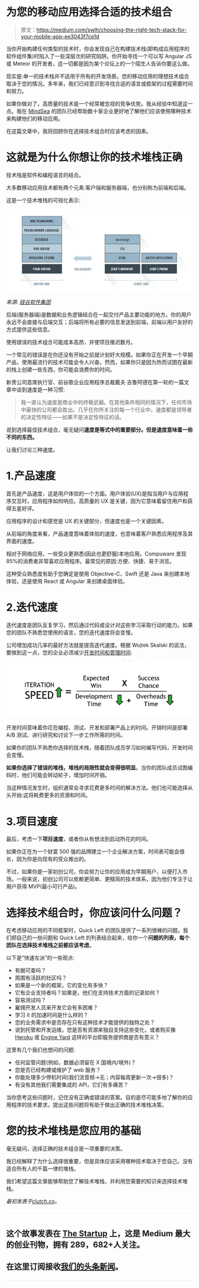 # 为您的移动应用选择合适的技术组合

> 原文：<https://medium.com/swlh/choosing-the-right-tech-stack-for-your-mobile-app-ee3043f7ce1d>

当你开始构建任何类型的技术时，你会发现自己在构建技术栈(即构成应用程序的软件组件集)时陷入了一些深层次的研究陷阱。你开始寻找一个可以写 Angular JS 或 Meteor 的开发者，这一切都是因为某个论坛上的一个陌生人告诉你要这么做。

现实是:单一的技术栈并不适用于所有的开发场景。您的移动应用的理想技术组合取决于您的情况。多年来，我们已经意识到寻找合适的语言或框架的过程需要时间和努力。

如果你做对了，高质量的技术是一个经常被忽视的竞争优势。我从经验中知道这一点。我在 [MindSea](https://www.mindsea.com/) 的团队已经帮助数十家企业更好地了解他们应该使用哪种技术来构建他们的移动应用。

在这篇文章中，我将回顾你在选择技术组合时应该考虑的因素。

# 这就是为什么你想让你的技术堆栈正确

技术栈是软件和编程语言的结合。

大多数移动应用技术都有两个元素:客户端和服务器端，也分别称为前端和后端。

这是一个技术堆栈的可视化表示:

![](img/0c45b7a4c411b0d6afcb60c032f6a204.png)

*来源:* [*硅谷软件集团*](https://svsg.co/)

后端(服务器端)是数据和业务逻辑结合在一起交付产品主要功能的地方。你的用户永远不会直接与后端交互；后端将所有必要的信息发送到前端，前端以用户友好的方式提供这些信息。

使用错误的技术组合可能成本高昂，并使项目推迟数月。

一个常见的错误是在你还没有开始之前就计划好大规模。如果你正在开发一个早期产品，使用最流行的技术可能会令人兴奋。然而，如果你只是因为热而试图在最新的栈上创建一些东西，你可能会浪费你的时间。

新贵公司首席执行官、前谷歌企业应用程序总裁戴夫·吉鲁阿德在第一轮的一篇文章中谈到速度是一种习惯:

> 我一直认为速度是商业中的终极武器。在其他条件相同的情况下，任何市场中最快的公司都会胜出。几乎在你所关注的每一个行业中，速度都是领导者的决定性特征——如果不是决定性特征的话。

说到选择最佳技术组合，毫无疑问**速度是等式中的重要部分。但是速度意味着一些不同的东西。**

让我们讨论三种速度。

# 1.产品速度

首先是产品速度，这是用户体验的一个方面。用户体验(UX)是指当用户与应用程序交互时，应用程序如何响应。高质量的 UX 是关键，因为它意味着留住用户和获得五星好评。

应用程序的设计和感觉是 UX 的关键部分，但速度也是一个关键因素。

从前端的角度来看，产品速度意味着体验的速度，也意味着客户熟悉应用程序及其界面的速度。

相对于网络应用，一些受众更熟悉(因此也更舒服)本地应用。Compuware 发现 85%的消费者非常喜欢应用程序。最常见的原因:方便、快捷、易于浏览。

这种受众熟悉度有助于您确定是使用 Objective-C、Swift 还是 Java 来创建本地体验，还是使用 React 或 Angular 来创建桌面体验。

# 2.迭代速度

迭代速度是团队反复学习，然后通过代码或设计对这些学习采取行动的能力。如果您的团队不熟悉您使用的语言，您的迭代速度将会变慢。

公司增加成功几率的最好方法就是提高迭代速度。根据 Wojtek Skalski 的说法，要做到这一点，您的企业必须减少[开发时间和管理时间](https://startupsventurecapital.com/the-physics-of-startups-startup-speed-model-b014fab7deec?gi=7d434d7e1299):

![](img/310dbf5d28359dbb88975ff27ed67a2d.png)

开发时间意味着你花在编程、测试、开发和部署产品上的时间。开销时间是部署 A/B 测试、进行研究和讨论下一步工作所需的时间。

如果你的团队不熟悉你选择的技术栈，随着团队成员学习如何编写代码，开发时间会变慢。

**如果你选择了错误的堆栈，堆栈的局限性就会变得很明显**。当你的团队成员试图编码时，他们可能会转动轮子，增加时间开销。

当这种情况发生时，组织通常会寻求花费更多时间的解决方法。他们也可能选择从头开始:这将耗费更多的资源和时间。

# 3.项目速度

最后，考虑一下**项目速度**，或者你从有想法到启动所花的时间。

如果你正在为一个财富 500 强的品牌建立一个企业解决方案，时间表可能会很长，因为你是向现有的受众推出的。

不过，如果你是一家初创公司，你会努力让你的应用成为早期用户，以便打入市场。一般来说，初创公司可以依赖更简单、更精简的技术体系，因为他们专注于让用户获得 MVP(最小可行产品)。

# 选择技术组合时，你应该问什么问题？

在考虑移动应用的不同框架时，Quick Left 的团队提供了一系列很棒的问题。我们把自己的一些问题和 Quick Left 的列表结合起来，给你一个**问题的列表，每个团队在选择技术堆栈之前都应该考虑**。

以下是“快速左派”的一些观点:

*   有据可查吗？
*   周围有活跃的社区吗？
*   如果是一个新的框架，它的变化有多快？
*   它有企业支持者吗？如果是，他们在支持技术方面的记录如何？
*   容易测试吗？
*   雇佣开发人员来开发它会有多困难？
*   学习 it 的加速时间是什么样的？
*   您的业务需求中是否存在只有这种技术才能提供的独特之处？
*   说到托管和开发运维，您是否有资源来独自支持这些变化，或者购买像 [Heroku](https://www.heroku.com/) 或 [Engine Yard](https://www.engineyard.com/) 这样的平台即服务提供商是否有意义？

这里有几个我们也想问的问题:

*   任何监管问题(例如，数据必须留在 X 国境内/境外)？
*   您是否已经构建或维护了 web 服务？
*   你能处理多少停机时间(我们流音频->无；内容每周更新一次->很多)？
*   有没有其他我们需要集成的 API，它们有多痛苦？

当你思考这些问题时，记住没有正确或错误的答案。目的是尽可能多地了解你的应用程序的技术要求。提出这些问题将有助于做出正确的技术堆栈决策。

# 您的技术堆栈是您应用的基础

毫无疑问，选择正确的技术组合是一项重要的决策。

我已经解释了为什么选择很重要，但是具体应该采用哪种技术取决于您自己。没有适合所有人的千篇一律的堆栈。

我们希望这篇文章能够帮助您了解技术堆栈，并利用您需要的知识来选择技术堆栈。

*最初发表于*[*clutch.co*](https://clutch.co/app-developers/resources/choosing-right-tech-stack-for-mobile-app)*。*

![](img/731acf26f5d44fdc58d99a6388fe935d.png)

## 这个故事发表在 [The Startup](https://medium.com/swlh) 上，这是 Medium 最大的创业刊物，拥有 289，682+人关注。

## 在这里订阅接收[我们的头条新闻](http://growthsupply.com/the-startup-newsletter/)。

![](img/731acf26f5d44fdc58d99a6388fe935d.png)